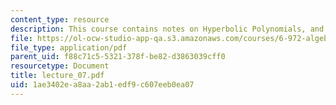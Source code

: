 ```yaml
---
content_type: resource
description: This course contains notes on Hyperbolic Polynomials, and SDP Representability.
file: https://ol-ocw-studio-app-qa.s3.amazonaws.com/courses/6-972-algebraic-techniques-and-semidefinite-optimization-spring-2006/1ae3402ea8aa2ab1edf9c607eeb0ea07_lecture_07.pdf
file_type: application/pdf
parent_uid: f88c71c5-5321-378f-be82-d3863039cff0
resourcetype: Document
title: lecture_07.pdf
uid: 1ae3402e-a8aa-2ab1-edf9-c607eeb0ea07
---
```

